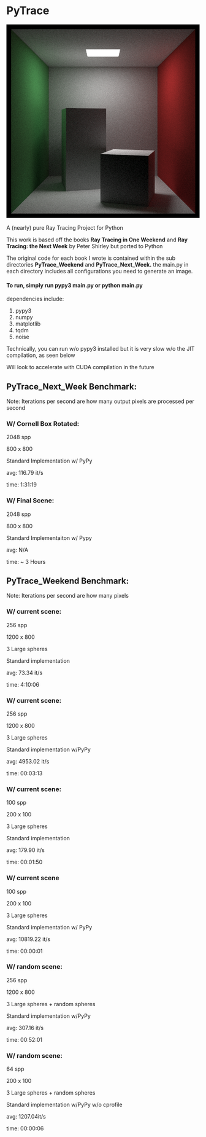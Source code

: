 # PyTrace

![image](./PyTrace_Next_Week/references/cornell_box_rotated.png)


A (nearly) pure Ray Tracing Project for Python

This work is based off the books **Ray Tracing in One Weekend** and **Ray Tracing: the Next Week** by Peter Shirley but ported to Python 

The original code for each book I wrote is contained within the sub directories **PyTrace_Weekend** and **PyTrace_Next_Week.** 
the main.py in each directory includes all configurations you need to generate an image. 

#### To run, simply run pypy3 main.py or python main.py

dependencies include: 
1. pypy3
2. numpy 
3. matplotlib
4. tqdm
5. noise

Technically, you can run w/o pypy3 installed but it is very slow w/o the JIT compilation, as seen below 

Will look to accelerate with CUDA compilation in the future


## PyTrace_Next_Week Benchmark: 
Note: Iterations per second are how many output pixels are processed per second 
 
### W/ Cornell Box Rotated: 
2048 spp

800 x 800

Standard Implementation w/ PyPy

avg: 116.79 it/s

time: 1:31:19

### W/ Final Scene: 
2048 spp

800 x 800

Standard Implementaiton w/ Pypy

avg: N/A 

time: ~ 3 Hours

## PyTrace_Weekend Benchmark:
Note: Iterations per second are how many pixels 

### W/ current scene: 
256 spp 

1200 x 800 

3 Large spheres

Standard implementation

avg:  73.34 it/s 

time: 4:10:06

### W/ current scene: 
256 spp 

1200 x 800 

3 Large spheres

Standard implementation w/PyPy

avg:  4953.02 it/s 

time: 00:03:13  

### W/ current scene: 
100 spp 

200 x 100

3 Large spheres

Standard implementation

avg: 179.90 it/s

time: 00:01:50

### W/ current scene
100 spp 

200 x 100 

3 Large spheres

Standard implementation w/ PyPy

avg: 10819.22 it/s

time: 00:00:01


### W/ random scene: 
256 spp 

1200 x 800 

3 Large spheres + random spheres

Standard implementation w/PyPy

avg:  307.16 it/s

time: 00:52:01 

### W/ random scene:
64 spp

200 x 100 

3 Large spheres + random spheres

Standard implementation w/PyPy w/o cprofile

avg: 1207.04it/s

time: 00:00:06


